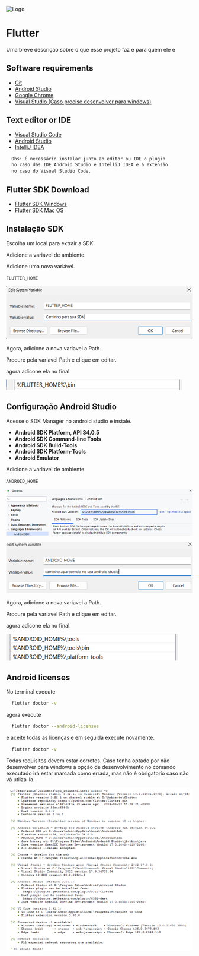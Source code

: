 
![Logo](https://storage.googleapis.com/cms-storage-bucket/ec64036b4eacc9f3fd73.svg)


# Flutter

Uma breve descrição sobre o que esse projeto faz e para quem ele é


## Software requirements

- [Git](https://git-scm.com/)
- [Android Studio](https://developer.android.com/studio?hl=pt-br)
- [Google Chrome](https://www.google.com/intl/pt-BR/chrome/)
- [Visual Studio (Caso precise desenvolver para windows)](https://visualstudio.microsoft.com/pt-br/)

## Text editor or IDE

- [Visual Studio Code](https://code.visualstudio.com/)
- [Android Studio](https://developer.android.com/studio?hl=pt-br)
- [IntelliJ IDEA](https://www.jetbrains.com/)

```bash
  Obs: É necessário instalar junto ao editor ou IDE o plugin 
  no caso das IDE Android Studio e IntelliJ IDEA e a extensão 
  no caso do Visual Studio Code.
```

## Flutter SDK Download

- [Flutter SDK Windows](https://docs.flutter.dev/get-started/install/windows/mobile)
- [Flutter SDK Mac OS](https://docs.flutter.dev/get-started/install/macos/mobile-ios)

## Instalação SDK

Escolha um local para extrair a SDK.

Adicione a variável de ambiente.

Adicione uma nova variável.

`FLUTTER_HOME`

![App Screenshot](assets\flutter_home.png)

Agora, adicione a nova variavel a Path.

Procure pela variavel Path e clique em editar.

agora adicone ela no final.

![App Screenshot](assets\path_flutter.png)

## Configuração Android Studio

Acesse o SDK Manager no android studio e instale.

- **Android SDK Platform, API 34.0.5**
- **Android SDK Command-line Tools**
- **Android SDK Build-Tools**
- **Android SDK Platform-Tools**
- **Android Emulator**

Adicione a variável de ambiente.

`ANDROID_HOME`

![App Screenshot](assets\android_home.png)

![App Screenshot](assets\env_android_studio.png)

Agora, adicione a nova variavel a Path.

Procure pela variavel Path e clique em editar.

agora adicone ela no final.

![App Screenshot](assets\path_android.png)

## Android licenses

No terminal execute

```bash
  flutter doctor -v
```
agora execute

```bash
  flutter doctor --android-licenses
```

e aceite todas as licenças e em seguida execute novamente.

```bash
  flutter doctor -v
```

Todas requisitos devem estar corretos. Caso tenha optado por não desenvolver para windows a opção de desenvolvimento no comando executado irá estar marcada como errada, mas não é obrigatorio caso não vá utliza-la.

![App Screenshot](assets\no_issue.png)
